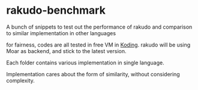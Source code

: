 # rakudo-benchmark
A bunch of snippets to test out the performance of rakudo and comparison to similar implementation in other languages

for fairness, codes are all tested in free VM in [Koding](koding.com). rakudo will be using Moar as backend, and stick to the latest version.

Each folder contains various implementation in single language.

Implementation cares about the form of similarity, without considering complexity.
